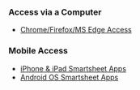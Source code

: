 
### Access via a Computer

* [Chrome/Firefox/MS Edge Access](http://app.smartsheet.com)

### Mobile Access

* [iPhone & iPad Smartsheet Apps](https://www.smartsheet.com/apps/smartsheet-mobile-ios)
* [Android OS Smartsheet Apps](https://www.smartsheet.com/apps/smartsheet-mobile-android)

